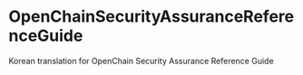 # OpenChainSecurityAssuranceReferenceGuide
Korean translation for OpenChain  Security Assurance  Reference Guide
